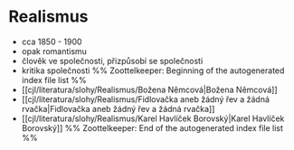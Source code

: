 # Realismus
- cca 1850 - 1900
- opak romantismu
- člověk ve společnosti, přizpůsobí se společnosti
- kritika společnosti
%% Zoottelkeeper: Beginning of the autogenerated index file list  %%
-  [[cjl/literatura/slohy/Realismus/Božena Němcová|Božena Němcová]]
-  [[cjl/literatura/slohy/Realismus/Fidlovačka aneb žádný řev a žádná rvačka|Fidlovačka aneb žádný řev a žádná rvačka]]
-  [[cjl/literatura/slohy/Realismus/Karel Havlíček Borovský|Karel Havlíček Borovský]]
%% Zoottelkeeper: End of the autogenerated index file list  %%
